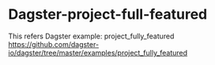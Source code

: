 # Dagster-project-full-featured

This refers Dagster example: project_fully_featured https://github.com/dagster-io/dagster/tree/master/examples/project_fully_featured
